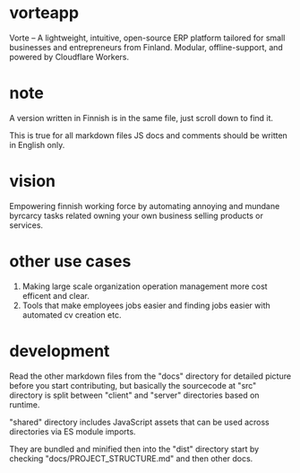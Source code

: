 # vorteapp
Vorte – A lightweight, intuitive, open-source ERP platform tailored for small businesses and entrepreneurs from Finland. Modular, offline-support, and powered by Cloudflare Workers.

# note

A version written in Finnish is in the same file, just scroll down to find it.

This is true for all markdown files JS docs and comments should be written in English only.

# vision

Empowering finnish working force by automating annoying and mundane byrcarcy tasks related owning your own business selling products or services.

# other use cases

1. Making large scale organization operation management more cost efficent and clear.
2. Tools that make employees jobs easier and finding jobs easier with automated cv creation etc.

# development

Read the other markdown files from the "docs" directory for detailed picture before you start contributing, but basically the sourcecode at "src" directory is split between "client" and "server" directories based on runtime. 

"shared" directory includes JavaScript assets that can be used across directories via ES module imports. 

They are bundled and minified then into the "dist" directory start by checking "docs/PROJECT_STRUCTURE.md" and then other docs.


